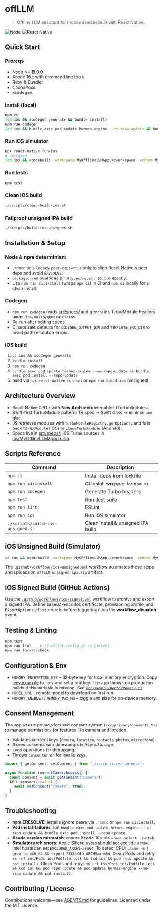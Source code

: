 # offLLM

> Offline LLM assistant for mobile devices built with React Native.

![Node](https://img.shields.io/badge/node-%3E=18.0.0-43853d?logo=node.js) ![React Native](https://img.shields.io/badge/React%20Native-0.81.x-61DAFB?logo=react)

## Quick Start

### Prereqs

- Node >= 18.0.0
- Xcode 16.x with command line tools
- Ruby & Bundler
- CocoaPods
- xcodegen

### Install (local)

```bash
npm ci
(cd ios && xcodegen generate && bundle install)
npm run codegen
(cd ios && bundle exec pod update hermes-engine --no-repo-update && bundle exec pod install --repo-update)
```

### Run iOS simulator

```bash
npx react-native run-ios
# unsigned
(cd ios && xcodebuild -workspace MyOfflineLLMApp.xcworkspace -scheme MyOfflineLLMApp -configuration Release -sdk iphonesimulator CODE_SIGNING_ALLOWED=NO CODE_SIGN_IDENTITY='' CODE_SIGNING_REQUIRED=NO)
```

### Run tests

```bash
npm test
```

### Clean iOS build

```bash
./scripts/clean-build-ios.sh
```

### Failproof unsigned IPA build

```bash
./scripts/build-ios-unsigned.sh
```

## Installation & Setup

### Node & npm determinism

- `.npmrc` sets `legacy-peer-deps=true` only to align React Native's peer deps and avoid `ERESOLVE`.
- `package.json` overrides pin `@types/react: 19.1.0` exactly.
- Use `npm run ci:install` (wraps `npm ci`) in CI and `npm ci` locally for a clean install.

### Codegen

- `npm run codegen` reads [src/specs/](src/specs/) and generates TurboModule headers under `ios/build/generated/ios`.
- Re-run after editing specs.
- CI sets safe defaults for `CODEGEN_OUTPUT_DIR` and `TEMPLATE_SRC_DIR` to avoid path resolution errors.

### iOS build

1. `cd ios && xcodegen generate`
2. `bundle install`
3. `npm run codegen`
4. `bundle exec pod update hermes-engine --no-repo-update && bundle exec pod install --repo-update`
5. build via `npx react-native run-ios` or `npm run build:ios` (unsigned)

## Architecture Overview

- React Native 0.81.x with **New Architecture** enabled (TurboModules).
- Swift-first TurboModule pattern: TS spec → Swift class → minimal `.mm` glue.
- JS retrieves modules with `TurboModuleRegistry.getOptional` and falls back to `MLXModule` (iOS) or `LlamaTurboModule` (Android).
- Specs live in [src/specs/](src/specs/); iOS Turbo sources in [ios/MyOfflineLLMApp/Turbo](ios/MyOfflineLLMApp/Turbo).

## Scripts Reference

| Command                           | Description                        |
| --------------------------------- | ---------------------------------- |
| `npm ci`                          | Install deps from lockfile         |
| `npm run ci:install`              | CI install wrapper for `npm ci`    |
| `npm run codegen`                 | Generate Turbo headers             |
| `npm test`                        | Run Jest suite                     |
| `npm run lint`                    | ESLint                             |
| `npm run ios`                     | Run iOS simulator                  |
| `./scripts/build-ios-unsigned.sh` | Clean install & unsigned IPA build |

## iOS Unsigned Build (Simulator)

```bash
cd ios && xcodebuild -workspace MyOfflineLLMApp.xcworkspace -scheme MyOfflineLLMApp -configuration Release -sdk iphonesimulator CODE_SIGNING_ALLOWED=NO CODE_SIGN_IDENTITY='' CODE_SIGNING_REQUIRED=NO
```

The `.github/workflows/ios-unsigned.yml` workflow automates these steps and uploads an `offLLM-unsigned-ipa.zip` artifact.

## iOS Signed Build (GitHub Actions)

Use the [`.github/workflows/ios-signed.yml`](.github/workflows/ios-signed.yml) workflow to archive and export a signed IPA. Define base64-encoded certificate, provisioning profile, and `ExportOptions.plist` secrets before triggering it via the **workflow_dispatch** event.

## Testing & Linting

```bash
npm test
npm run lint    # if eslint.config.js is present
npm run format:check
```

## Configuration & Env

- `MEMORY_ENCRYPTION_KEY` – 32‑byte key for local memory encryption. Copy [.env.example](.env.example) to `.env` and set a real key. The app throws on production builds if this variable is missing. See [`src/memory/VectorMemory.ts`](src/memory/VectorMemory.ts).
- `MODEL_URL` – remote model to download on first run.
- `MEMORY_ENABLED` / `MEMORY_MAX_MB` – toggle and size for on-device memory.

## Consent Management

The app uses a privacy-focused consent system (`src/privacy/consents.ts`) to manage permissions for features like camera and location.

- Validates consent keys (`camera`, `location`, `contacts`, `photos`, `microphone`).
- Stores consents with timestamps in AsyncStorage.
- Logs operations for debugging.
- Throws `ConsentError` for invalid keys.

```typescript
import { getConsent, setConsent } from "./src/privacy/consents";

async function requestCameraAccess() {
  const consent = await getConsent("camera");
  if (!consent?.value) {
    await setConsent("camera", true);
  }
}
```

## Troubleshooting

- **npm ERESOLVE**: installs ignore peers via `.npmrc` or `npm run ci:install`.
- **Pod install failures**: run `bundle exec pod update hermes-engine --no-repo-update && bundle exec pod install --repo-update`.
- **Xcode version mismatch**: ensure Xcode 16.x via `xcode-select -switch`.
- **Simulator arch errors**: Apple Silicon users should not exclude `arm64`. Intel hosts can set `EXCLUDED_ARCHS=arm64`. To detect CPU: `uname -m | grep -q x86_64 && export EXCLUDED_ARCHS=arm64`. Clean Pods and retry: `rm -rf ios/Pods ios/Podfile.lock && (cd ios && pod repo update && pod install)`.
  Clean Pods and retry: `rm -rf ios/Pods ios/Podfile.lock && (cd ios && pod repo update && pod update hermes-engine --no-repo-update && pod install)`.

## Contributing / License

Contributions welcome—see [AGENTS.md](AGENTS.md) for guidelines.
Licensed under the MIT License.
